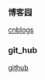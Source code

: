 
### 博客园
[cnblogs](https://www.cnblogs.com/zwtgyh/)

### git_hub
[github](https://github.com/zwtgyh?tab=repositories)